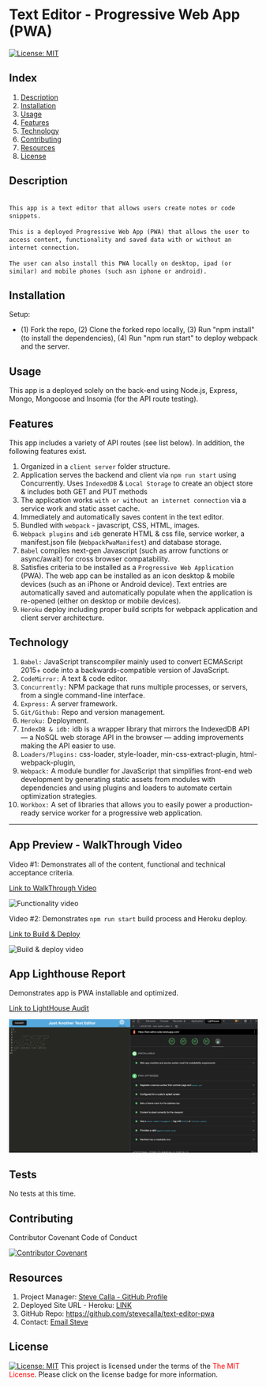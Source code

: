 # Text Editor - Progressive Web App (PWA)
[![License:  MIT](https://img.shields.io/badge/License-MIT-yellow.svg)](https://opensource.org/licenses/MIT)

## Index

1. [Description](#description)
2. [Installation](#installation)
3. [Usage](#usage)
4. [Features](#features)
5. [Technology](#technology)
6. [Contributing](#contributing)
7. [Resources](#resources)
8. [License](#license)

## Description

```

This app is a text editor that allows users create notes or code snippets. 

This is a deployed Progressive Web App (PWA) that allows the user to access content, functionality and saved data with or without an internet connection. 

The user can also install this PWA locally on desktop, ipad (or similar) and mobile phones (such asn iphone or android).

```

## Installation

Setup: 
- (1) Fork the repo, (2) Clone the forked repo locally, (3) Run "npm install" (to install the dependencies), (4) Run "npm run start" to deploy webpack and the server.

## Usage

This app is a deployed solely on the back-end using Node.js, Express, Mongo, Mongoose and Insomia (for the API route testing).

## Features

This app includes a variety of API routes (see list below). In addition, the following features exist.

1. Organized in a `client server` folder structure.
2. Application serves the backend and client via `npm run start` using Concurrently.
Uses `IndexedDB` & `Local Storage` to create an object store & includes both GET and PUT methods
3. The application works `with or without an internet connection` via a service work and static asset cache.
4. Immediately and automatically saves content in the text editor.
5. Bundled with `webpack` - javascript, CSS, HTML, images.
6. `Webpack plugins` and `idb` generate HTML & css file, service worker, a manifest.json file (`WebpackPwaManifest`) and database storage.
7. `Babel` compiles next-gen Javascript (such as arrow functions or async/await) for cross browser compatability.
8. Satisfies criteria to be installed as a `Progressive Web Application` (PWA). The web app can be installed as an icon desktop & mobile devices (such as an iPhone or Android device). Text entries are automatically saved and automatically populate when the application is re-opened (either on desktop or mobile devices).
9. `Heroku` deploy including proper build scripts for webpack application and client server architecture.

## Technology

1. `Babel:` JavaScript transcompiler mainly used to convert ECMAScript 2015+ code into a backwards-compatible version of JavaScript.
2. `CodeMirror:` A text & code editor.
3. `Concurrently:` NPM package that runs multiple processes, or servers, from a single command-line interface. 
4. `Express:` A server framework.
5. `Git/Github:` Repo and version management.
6. `Heroku:` Deployment.
7. `IndexDB & idb:` idb is a wrapper library that mirrors the IndexedDB API — a NoSQL web storage API in the browser — adding improvements making the API easier to use.
8. `Loaders/Plugins:` css-loader, style-loader, min-css-extract-plugin, html-webpack-plugin, 
9. `Webpack:` A module bundler for JavaScript that simplifies front-end web development by generating static assets from modules with dependencies and using plugins and loaders to automate certain optimization strategies.
10. `Workbox:` A set of libraries that allows you to easily power a production-ready service worker for a progressive web application.

---

## App Preview - WalkThrough Video

Video #1: Demonstrates all of the content, functional and technical acceptance criteria.

[Link to WalkThrough Video](https://youtu.be/7rJIh6TlAho)

![Functionality video](./client/src/assets/images/00-demo.gif)

Video #2: Demonstrates `npm run start` build process and Heroku deploy.

[Link to Build & Deploy](https://youtu.be/eVl7gfp6B74)

![Build & deploy video](./client/src/assets/images/01-demo.gif)

## App Lighthouse Report

Demonstrates app is PWA installable and optimized.

[Link to LightHouse Audit](https://drive.google.com/file/d/1Vps6Uh7Ksx-bGdk2tzJrAcnzgJ5SIux1/view?usp=sharing)

![Lighthouse Report](./client/src/assets/images/lighthouse-audit.png)

## Tests

No tests at this time.

## Contributing

Contributor Covenant Code of Conduct

[![Contributor Covenant](https://img.shields.io/badge/Contributor%20Covenant-2.1-4baaaa.svg)](https://www.contributor-covenant.org/version/2/1/code_of_conduct/code_of_conduct.md)

## Resources

1. Project Manager: [Steve Calla - GitHub Profile](https://github.com/stevecalla)
2. Deployed Site URL - Heroku: [LINK](https://text-editor-calla.herokuapp.com/)
3. GitHub Repo: <https://github.com/stevecalla/text-editor-pwa>
4. Contact: [Email Steve](mailto:callasteven@gmail.com)

## License 

[![License:  MIT](https://img.shields.io/badge/License-MIT-yellow.svg)](https://opensource.org/licenses/MIT)
This project is licensed under the terms of the <span style="color:red">The MIT License</span>. Please click on the license badge for more information.